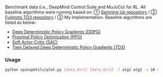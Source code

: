 Benchmark data (i.e., DeepMind Control Suite and MuJoCo) for RL. 
All baseline algorithms were running based on: ① [Spinning Up repository](https://github.com/openai/spinningup) / ② [Fujimoto TD3 repository](https://github.com/sfujim/TD3) / ③ My Implementation.
Baseline algorithms are listed as below:
- [Deep Deterministic Policy Gradients (DDPG)](https://arxiv.org/abs/1509.02971)
- [Proximal Policy Optimization (PPO)](https://arxiv.org/abs/1707.06347)
- [Soft Actor-Critic (SAC)](https://arxiv.org/abs/1801.01290)
- [Twin Delayed Deep Deterministic Policy Gradients (TD3)](https://arxiv.org/abs/1802.09477)


### Usage

```bash
python spinupUtils/plot.py [data_dir1] [data_dir2] -l alg1 alg2 -s 10 # `l` denotes labels, and `s` represents smoothing value.
```

